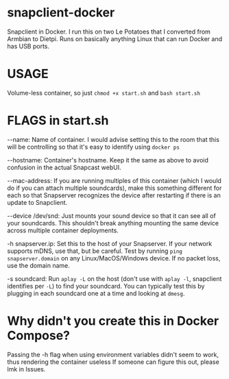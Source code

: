 # snapclient-docker
Snapclient in Docker. I run this on two Le Potatoes that I converted from Armbian to Dietpi. Runs on basically anything Linux that can run Docker and has USB ports.

# USAGE
Volume-less container, so just `chmod +x start.sh` and `bash start.sh`

# FLAGS in start.sh
--name: Name of container. I would advise setting this to the room that this will be controlling so that it's easy to identify using `docker ps`

--hostname: Container's hostname. Keep it the same as above to avoid confusion in the actual Snapcast webUI. 

--mac-address: If you are running multiples of this container (which I would do if you can attach multiple soundcards), make this something different for each so that Snapserver recognizes the device after restarting if there is an update to Snapclient.

--device /dev/snd: Just mounts your sound device so that it can see all of your soundcards. This shouldn't break anything mounting the same device across multiple container deployments.

-h snapserver.ip: Set this to the host of your Snapserver. If your network supports mDNS, use that, but be careful. Test by running `ping snapserver.domain` on any Linux/MacOS/Windows device. If no packet loss, use the domain name.

-s soundcard: Run `aplay -L` on the host (don't use with `aplay -l`, snapclient identifies per `-L`) to find your soundcard. You can typically test this by plugging in each soundcard one at a time and looking at `dmesg`.

# Why didn't you create this in Docker Compose?
Passing the -h flag when using environment variables didn't seem to work, thus rendering the container useless If someone can figure this out, please lmk in Issues.
